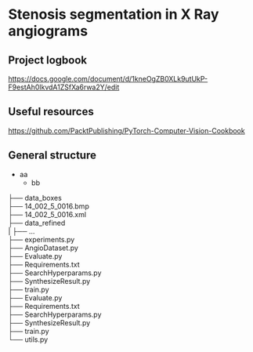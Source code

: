 # Stenosis segmentation in X Ray angiograms

## Project logbook 
https://docs.google.com/document/d/1kneOgZB0XLk9utUkP-F9estAh0lkvdA1ZSfXa6rwa2Y/edit


## Useful resources  

https://github.com/PacktPublishing/PyTorch-Computer-Vision-Cookbook   

## General structure

- aa
    - bb 



├── data_boxes  
    ├── 14_002_5_0016.bmp        
    ├── 14_002_5_0016.xml     
├── data_refined    
|   ├── ...    
├── experiments.py        
├── AngioDataset.py        
├── Evaluate.py    
├── Requirements.txt    
├── SearchHyperparams.py     
├── SynthesizeResult.py    
├── train.py   
├── Evaluate.py        
├── Requirements.txt      
├── SearchHyperparams.py         
├── SynthesizeResult.py      
├── train.py     
└── utils.py      


